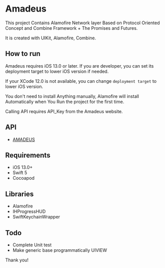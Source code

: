 # Amadeus

This project Contains Alamofire Network layer Based on Protocol Oriented Concept and Combine Framework + The Promises and Futures.

It is created with UIKit, Alamofire, Combine.


## How to run
Amadeus requires iOS 13.0 or later. If you are developer, you can set its deployment target to lower iOS version if needed.

If your XCode 12.0 is not available, you can change `deployment target` to lower iOS version.

You don't need to install Anything manually, Alamofire will install  Automatically when You Run the project for the first time.  

Calling API requires API_Key from the Amadeus website.

## API
- [AMADEUS](https://developers.amadeus.com/) 

## Requirements 
- iOS 13.0+
- Swift 5
- Cocoapod

## Libraries
- Alamofire
- IHProgressHUD
- SwiftKeychainWrapper

## Todo

- Complete Unit test
- Make generic base programmatically UIVIEW 

Thank you!

